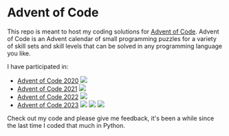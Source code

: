 # Advent of Code

This repo is meant to host my coding solutions for [Advent of Code](https://adventofcode.com/). Advent of Code is an Advent calendar of small programming puzzles for a variety of skill sets and skill levels that can be solved in any programming language you like.

I have participated in:
* [Advent of Code 2020](https://adventofcode.com/2020/) ![](https://img.shields.io/badge/Stars%202020%20⭐-50-yellow)
* [Advent of Code 2021](https://adventofcode.com/2021/) ![](https://img.shields.io/badge/Stars%202021%20⭐-50-yellow)
* [Advent of Code 2022](https://adventofcode.com/2022/) ![](https://img.shields.io/badge/Stars%202022%20⭐-50-yellow)
* [Advent of Code 2023](https://adventofcode.com/2023/) ![](https://img.shields.io/badge/Stars%202023%20⭐-4-yellow) ![](https://img.shields.io/badge/2023%20day%20📅-2-blue) ![](https://img.shields.io/badge/2023%20days%20completed-2-red)

Check out my code and please give me feedback, it's been a while since the last time I coded that much in Python.
